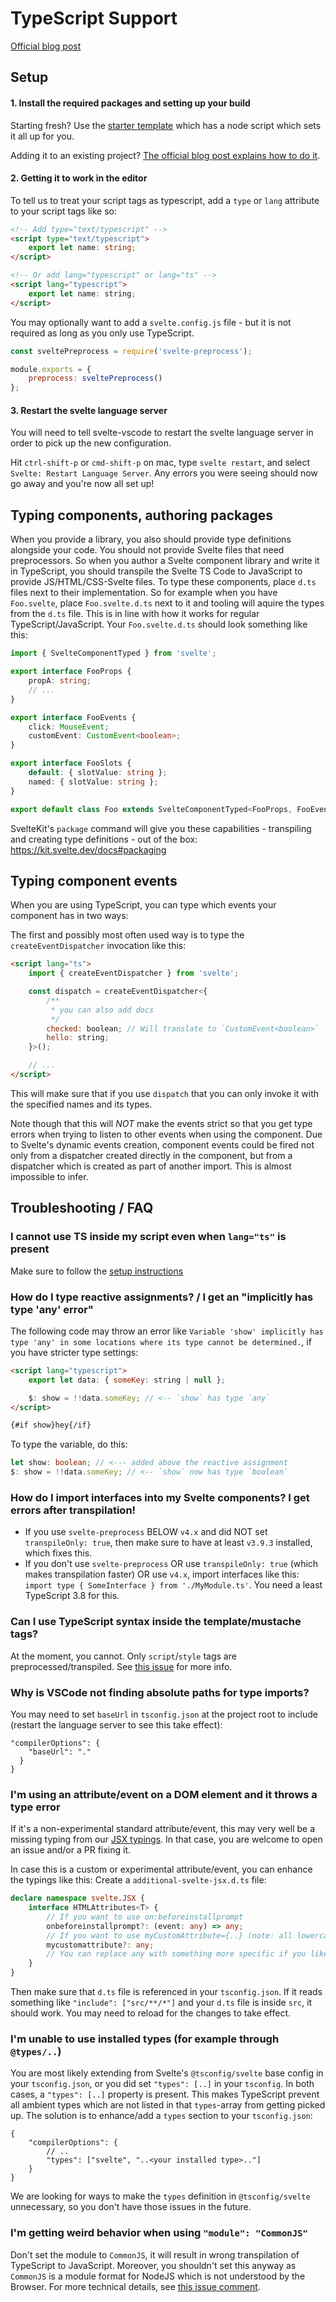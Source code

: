 # TypeScript Support

[Official blog post](https://svelte.dev/blog/svelte-and-typescript)

## Setup

#### 1. Install the required packages and setting up your build

Starting fresh? Use the [starter template](https://github.com/sveltejs/template) which has a node script which sets it all up for you.

Adding it to an existing project? [The official blog post explains how to do it](https://svelte.dev/blog/svelte-and-typescript#Adding_TypeScript_to_an_existing_project).

#### 2. Getting it to work in the editor

To tell us to treat your script tags as typescript, add a `type` or `lang` attribute to your script tags like so:

```html
<!-- Add type="text/typescript" -->
<script type="text/typescript">
    export let name: string;
</script>

<!-- Or add lang="typescript" or lang="ts" -->
<script lang="typescript">
    export let name: string;
</script>
```

You may optionally want to add a `svelte.config.js` file - but it is not required as long as you only use TypeScript.

```js
const sveltePreprocess = require('svelte-preprocess');

module.exports = {
    preprocess: sveltePreprocess()
};
```

#### 3. Restart the svelte language server

You will need to tell svelte-vscode to restart the svelte language server in order to pick up the new configuration.

Hit `ctrl-shift-p` or `cmd-shift-p` on mac, type `svelte restart`, and select `Svelte: Restart Language Server`. Any errors you were seeing should now go away and you're now all set up!

## Typing components, authoring packages

When you provide a library, you also should provide type definitions alongside your code. You should not provide Svelte files that need preprocessors. So when you author a Svelte component library and write it in TypeScript, you should transpile the Svelte TS Code to JavaScript to provide JS/HTML/CSS-Svelte files. To type these components, place `d.ts` files next to their implementation. So for example when you have `Foo.svelte`, place `Foo.svelte.d.ts` next to it and tooling will aquire the types from the `d.ts` file. This is in line with how it works for regular TypeScript/JavaScript. Your `Foo.svelte.d.ts` should look something like this:

```typescript
import { SvelteComponentTyped } from 'svelte';

export interface FooProps {
    propA: string;
    // ...
}

export interface FooEvents {
    click: MouseEvent;
    customEvent: CustomEvent<boolean>;
}

export interface FooSlots {
    default: { slotValue: string };
    named: { slotValue: string };
}

export default class Foo extends SvelteComponentTyped<FooProps, FooEvents, FooSlots> {}
```

SvelteKit's `package` command will give you these capabilities - transpiling and creating type definitions - out of the box: https://kit.svelte.dev/docs#packaging

## Typing component events

When you are using TypeScript, you can type which events your component has in two ways:

The first and possibly most often used way is to type the `createEventDispatcher` invocation like this:

```html
<script lang="ts">
    import { createEventDispatcher } from 'svelte';

    const dispatch = createEventDispatcher<{
        /**
         * you can also add docs
         */
        checked: boolean; // Will translate to `CustomEvent<boolean>`
        hello: string;
    }>();

    // ...
</script>
```

This will make sure that if you use `dispatch` that you can only invoke it with the specified names and its types.

Note though that this will _NOT_ make the events strict so that you get type errors when trying to listen to other events when using the component. Due to Svelte's dynamic events creation, component events could be fired not only from a dispatcher created directly in the component, but from a dispatcher which is created as part of another import. This is almost impossible to infer.

## Troubleshooting / FAQ

### I cannot use TS inside my script even when `lang="ts"` is present

Make sure to follow the [setup instructions](/packages/svelte-vscode#setup)

### How do I type reactive assignments? / I get an "implicitly has type 'any' error"

The following code may throw an error like `Variable 'show' implicitly has type 'any' in some locations where its type cannot be determined.`, if you have stricter type settings:

```html
<script lang="typescript">
    export let data: { someKey: string | null };

    $: show = !!data.someKey; // <-- `show` has type `any`
</script>

{#if show}hey{/if}
```

To type the variable, do this:

```ts
let show: boolean; // <--- added above the reactive assignment
$: show = !!data.someKey; // <-- `show` now has type `boolean`
```

### How do I import interfaces into my Svelte components? I get errors after transpilation!

-   If you use `svelte-preprocess` BELOW `v4.x` and did NOT set `transpileOnly: true`, then make sure to have at least `v3.9.3` installed, which fixes this.
-   If you don't use `svelte-preprocess` OR use `transpileOnly: true` (which makes transpilation faster) OR use `v4.x`, import interfaces like this: `import type { SomeInterface } from './MyModule.ts'`. You need a least TypeScript 3.8 for this.

### Can I use TypeScript syntax inside the template/mustache tags?

At the moment, you cannot. Only `script`/`style` tags are preprocessed/transpiled. See [this issue](https://github.com/sveltejs/svelte/issues/4701) for more info.

### Why is VSCode not finding absolute paths for type imports?

You may need to set `baseUrl` in `tsconfig.json` at the project root to include (restart the language server to see this take effect):

```
"compilerOptions": {
    "baseUrl": "."
  }
}
```

### I'm using an attribute/event on a DOM element and it throws a type error

If it's a non-experimental standard attribute/event, this may very well be a missing typing from our [JSX typings](https://github.com/sveltejs/language-tools/blob/master/packages/svelte2tsx/svelte-jsx.d.ts). In that case, you are welcome to open an issue and/or a PR fixing it.

In case this is a custom or experimental attribute/event, you can enhance the typings like this:
Create a `additional-svelte-jsx.d.ts` file:

```ts
declare namespace svelte.JSX {
    interface HTMLAttributes<T> {
        // If you want to use on:beforeinstallprompt
        onbeforeinstallprompt?: (event: any) => any;
        // If you want to use myCustomAttribute={..} (note: all lowercase)
        mycustomattribute?: any;
        // You can replace any with something more specific if you like
    }
}
```

Then make sure that `d.ts` file is referenced in your `tsconfig.json`. If it reads something like `"include": ["src/**/*"]` and your `d.ts` file is inside `src`, it should work. You may need to reload for the changes to take effect.

### I'm unable to use installed types (for example through `@types/..`)

You are most likely extending from Svelte's `@tsconfig/svelte` base config in your `tsconfig.json`, or you did set `"types": [..]` in your `tsconfig`. In both cases, a `"types": [..]` property is present. This makes TypeScript prevent all ambient types which are not listed in that `types`-array from getting picked up. The solution is to enhance/add a `types` section to your `tsconfig.json`:

```
{
    "compilerOptions": {
        // ..
        "types": ["svelte", "..<your installed type>.."]
    }
}
```

We are looking for ways to make the `types` definition in `@tsconfig/svelte` unnecessary, so you don't have those issues in the future.

### I'm getting weird behavior when using `"module": "CommonJS"`

Don't set the module to `CommonJS`, it will result in wrong transpilation of TypeScript to JavaScript. Moreover, you shouldn't set this anyway as `CommonJS` is a module format for NodeJS which is not understood by the Browser. For more technical details, see [this issue comment](https://github.com/sveltejs/language-tools/issues/826#issuecomment-782858437).
